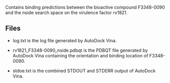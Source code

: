 Contains binding predictions between the bioactive compound F3348-0090 and the nside search space on the virulence factor rv1821.

## Files

- log.txt is the log file generated by AutoDock Vina.

- rv1821_F3348-0090_nside.pdbqt is the PDBQT file generated by AutoDock Vina containing the orientation and binding location of F3348-0090.

- stdoe.txt is the combined STDOUT and STDERR output of AutoDock Vina.

